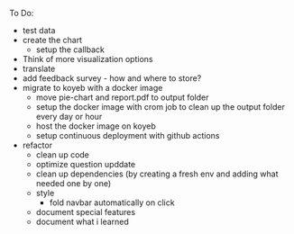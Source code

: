 To Do:
- test data
  <!-- - speed up test upload by uploading all objects at the end -->
  <!-- - create a more even distribution -->
- create the chart
  - setup the callback
- Think of more visualization options
- translate
- add feedback survey - how and where to store?
- migrate to koyeb with a docker image
  - move pie-chart and report.pdf to output folder
  - setup the docker image with crom job to clean up the output folder every day or hour
  - host the docker image on koyeb
  - setup continuous deployment with github actions
- refactor
  - clean up code
  - optimize question upddate
  - clean up dependencies (by creating a fresh env and adding what needed one by one)
  - style
    - fold navbar automatically on click
  - document special features
  - document what i learned
